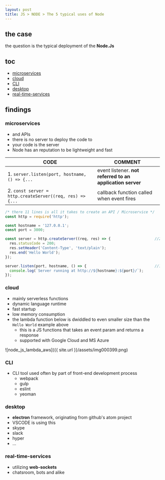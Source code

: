 ```yaml
---
layout: post
title: JS > NODE > The 5 typical uses of Node
---
```


## the case	
the question is the typical deployment of the **Node.Js**

## toc
<!-- TOC -->

- [microservices](#microservices)
- [cloud](#cloud)
- [CLI](#cli)
- [desktop](#desktop)
- [real-time-services](#real-time-services)

<!-- /TOC -->

## findings
### microservices 
* and APIs
* there is no server to deploy the code to
* your code is the server  
* Node has an reputation to be lightweight and fast

CODE                                                     | COMMENT
---------------------------------------------------------|----------------------------------------------------------
1. `server.listen(port, hostname, () => {...`            | event listener. **not referred to an application server**
2. `const server = http.createServer((req, res) => {...` | callback function called when event fires

```js
/* there 11 lines is all it takes to create an API / Microservice */
const http = require('http');

const hostname = '127.0.0.1';
const port = 3000;

const server = http.createServer((req, res) => {                    //2. 
  res.statusCode = 200;
  res.setHeader('Content-Type', 'text/plain');
  res.end('Hello World');
});

server.listen(port, hostname, () => {                               //1.
  console.log(`Server running at http://${hostname}:${port}/`);
});
```

### cloud
* mainly serverless functions
* dynamic language runtime
* fast startup
* low memory consumption
* the lambda function below is dwiddled to even smaller size than the `Hello World` example above
    * this is a JS functions that takes an event param and returns a response
    * supported with Google Cloud and MS Azure

![node_js_lambda_aws]({{ site.url }}/assets/img000399.png)
 
### CLI
* CLI tool used often by part of front-end development process
    * webpack
    * gulp
    * eslint
    * yeoman

### desktop
* **electron** framework, originating from github's atom project
* VSCODE is using this
* skype
* slack
* hyper
* ...
  
### real-time-services
* utilizing **web-sockets**
* chatsroom, bots and alike